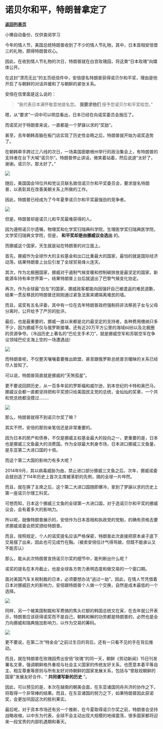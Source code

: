 # 诺贝尔和平，特朗普拿定了

[**返回列表页**](/gzh/政事堂2019)

小懒自动备份，仅供查阅学习

  

今年的情人节，美国总统特朗普收到了不少的情人节礼物，其中，日本首相安倍晋三的礼物，颇得特朗普欢心。

  

因此，在收到情人节礼物的次日，特朗普就在白宫玫瑰园，将这束“日本玫瑰”向媒体公开。

  

  

在这封“漂亮无比”的五页纸信件中，安倍提名特朗普获得诺贝尔和平奖，理由是他开启了与朝鲜的对话并缓和了与朝鲜的紧张关系。

  

安倍在信里面是这么说的：

  

> “我代表日本满怀敬意地提名您。 **我要求他们** 授予您诺贝尔和平奖给您。”

  

嗯，从“要求”一词中可以明显看出，日本已经在向诺奖委员会施压了。  

  

而诺奖对于特朗普来说，一直都是一个梦寐以求的“奖励”。

  

甚至，去年朝韩首脑在板门店实现了历史性会晤之后，特朗普就开始为诺奖造势了。

  

在朝韩牵手跨过三八线的次日，一场美国密歇根州举行的政治集会上，有特朗普的支持者在台下大喊“诺贝尔”。特朗普停止讲话，微笑着站着，然后说道“太好了，谢谢。诺贝尔，那太好了。”

  

![](https://mmbiz.qpic.cn/mmbiz_jpg/rxhS23yu8cPpw7DhYz1xTMwTUWPO80gkDvAlX3TVicrzdQSbJqINpFSrGxSic5LGdypCfzZG1ARia6KpZBTqeiap9A/640?wx_fmt=jpeg)

  

随后，美国国会18位共和党议员联名致信诺贝尔和平奖委员会，要求提名特朗普，以表彰其在改善美朝关系上所做的工作。

  

因此，特朗普已经成为了今年夏季诺贝尔和平奖最强劲的竞争者。

  

![](https://mmbiz.qpic.cn/mmbiz_jpg/rxhS23yu8cPpw7DhYz1xTMwTUWPO80gkF3icgZ9IE0g0Aic331nd6Uk13MFfAcOF2L4HrpBkXdppUxBpxHXDGnDA/640?wx_fmt=jpeg)

  

但是，特朗普却是诺贝儿和平奖最难获得的人。

  

因为遵照诺贝尔遗嘱，物理奖和化学奖归瑞典科学院，生理医学奖归瑞典医学院，文学奖归瑞典文学院，但是， **和平奖却是由挪威议会选出** 的。

  

而挪威这个国家，天生就是站在特朗普的对立面上。

  

首先，挪威作为全球作大的主权基金和出口比重最大的国家，最怕的就是国际经济动荡，结果特朗普上台后引发了全球贸易烽火连天。

  

其次，作为北极圈国家，挪威对于遏制气候变暖和控制碳排放是最坚定的国家，新能源车持有率世界第一，结果特朗普上台后就退出了巴黎气候变化协定。

  

再次，作为全球最“白左”的国家，挪威政客都能向因强奸自己被遣返的难民道歉，结果一贯反移民的特朗普还刚刚通过紧急法案来建隔离难民的墙。

  

而且，诺奖有五名评委，其中有一位在去年特朗普政府强制将非法移民子女与父母分离时，公开给予了严厉的批评。

  

最后，也是最重要的，挪威一直以来都是北约最坚定的支持者，各种费用缴纳只多不少，因为挪威不仅与俄罗斯接壤，还有近20万平方公里的海域纠纷以及北极圈的资源争夺。（冷战历史上著名的“巴伦支手术刀”，就是挪威空军和苏联空军在争议领域巴伦支海上空的一场遭遇战）

  

![](https://mmbiz.qpic.cn/mmbiz_png/rxhS23yu8cPpw7DhYz1xTMwTUWPO80gkLib2boj3cNLMm3UKDqE6oDYNzhHa51NuaYKicicb9DyicicFgoAMkoyRUyA/640?wx_fmt=png)

  

而特朗普呢，不仅整天嚷嚷着要推出欧盟，甚至跟俄罗斯总统普京暧昧的关系已经尽人皆知了。

  

可以说，特朗普简直就是挪威的“天煞孤星”。

  

更不要说回顾历史，从一百多年前的罗斯福和威尔逊，到本世纪的卡特和奥巴马，挪威议会都一直都坚持把和平奖颁只给美国民主党的总统，金灿灿的奖章，一个共和党总统都没摸过........

  

![](https://mmbiz.qpic.cn/mmbiz_jpg/rxhS23yu8cPpw7DhYz1xTMwTUWPO80gksRSS6p9kibEhQ6DicvkQvTMlNRTxm2uq2DcMCj1DSv58F2oScMBnkqGw/640?wx_fmt=jpeg)

  

那么，特朗普就得不到诺贝尔奖了嘛？

  

其实不然，安倍的那则亲笔信还是非常重要的。

  

因为日本的房产和债券，不仅是挪威主权基金最大的投向之一，更重要的是，日本也是挪威三文鱼最大的消费国。作为全球最大刺身市场，日本进口挪威三文鱼量，是东亚第二大进口国的十倍。

  

而这个第二大国的影响力有多大呢？

  

2014年9月，其以病毒威胁为由，禁止进口部分挪威三文鱼之后，次年，挪威诺委会就创造了114年历史上首次主席被革职的先例，搞的全球一片哗然。

  

而且，就在换了主席之后，这个第二大进口国随即爆冷，拿到了梦寐以求的历史上第一座诺贝尔理工科奖。

  

可想而知，日本这个挪威三文鱼的全球第一大进口国，对于选诺贝尔和平奖的挪威议会，会有着多大的影响力。

  

所以呢，就像特朗普展示的，安倍作为日本首相和执政党的党魁，的确有资格去要求挪威诺委会把奖颁给特朗普。

  

而且，按照规定，个人的诺奖提名应该严格保密，特朗普此次直接把原本桌子底下交易摆了出来，因此也可见成竹在胸。（被卖安倍估计气得骂娘，但既不能承认又不能否认）

  

  

那么，能从此次特朗普宣扬诺贝尔奖的细节中，能判断出什么呢？

  

诺奖的提名在本月截止，也是全球各方势力表明态度和做交易的一个窗口期。

  

面对美国汽车关税制裁的日本，必须要想办法“逃过一劫”，因此，在情人节凭借着日本对挪威巨大的影响力，安倍跟特朗普个人做一个交换，自然是成本最低的一个选择。

  

![](https://mmbiz.qpic.cn/mmbiz_gif/sUFR89w6YZrsvAHtgsjTQmYhwfWrVlh6zq6EBBgu9TpH1ektPYn8TiaJHiab4L8rHEl1Vuu6K8nkWibf6mh0zRJCQ/640?wx_fmt=gif)

  

同样，另一个被美国制裁和军费搞的焦头烂额的韩国总统文在寅，在去年就公开表示，特朗普应该获得诺奖而不是自己，朝韩和解的功劳都是特朗普的，必然也是全力向挪威和瑞典施加影响力，以作为交易的筹码。

  

![](https://mmbiz.qpic.cn/mmbiz_jpg/rxhS23yu8cPpw7DhYz1xTMwTUWPO80gkib90GV3d21lMEE9uXqEVwq8aH0EmoeAZuD2boVsXYKAZRPAIL6USYCA/640?wx_fmt=jpeg)

  

更不要说，在第二次“特金会”之前过生日的背后，还有一只看不见的手在背后推动。  

  

而且，就在特朗普在玫瑰园秀出安倍“玫瑰”的同一天，朝鲜《劳动新闻》15日刊发署名文章，强调朝鲜格外重视与社会主义国家的传统友好关系，也愿意本着平等自主、相互尊重等原则与所有友好对待朝鲜的国家发展关系，包括与“曾敌视朝鲜的国家”发展友好合作、“
**共同谱写新的历史** ”。

  

因此，可以预见的是，本次在越南的朝美会面，在东亚诸国同舟共济的协作之下，将取得一个非常棒的结果。而且，在东亚诸国的努力之下，如果特朗普因此获诺奖，会更加巩固这次的胜利果实。

  

最后呢，对于资本市场还有另一个推断，在今夏取得诺贝尔奖之前，特朗普会坚持战略收缩，以中东为代表，全球不会主动出现大规模的地缘震荡，很多国家都将迎来一段宝贵的内部机遇期和春天。

